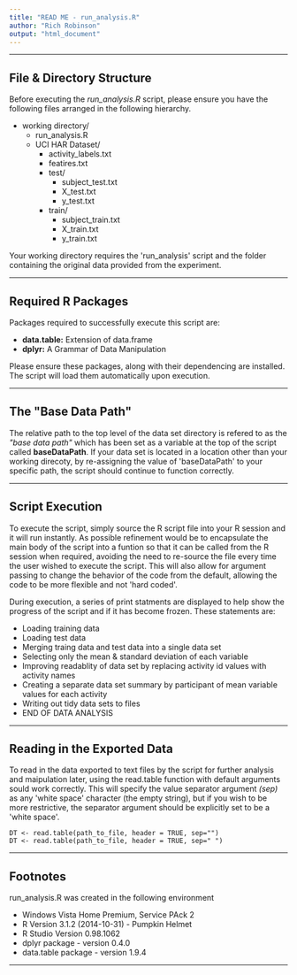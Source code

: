 ```yaml
---
title: "READ ME - run_analysis.R"
author: "Rich Robinson"
output: "html_document"
---
```


***

## File & Directory Structure

Before executing the *run_analysis.R* script, please ensure you have the following files arranged in the following hierarchy.

* working directory/
    + run_analysis.R
    + UCI HAR Dataset/
        + activity_labels.txt
        + featires.txt
        + test/
            + subject_test.txt
            + X_test.txt
            + y_test.txt
        + train/
            + subject_train.txt
            + X_train.txt
            + y_train.txt
            
Your working directory requires the 'run_analysis' script and the folder containing the original data provided from the experiment.

***

## Required R Packages

Packages required to successfully execute this script are:

* __data.table:__ Extension of data.frame
* __dplyr:__ A Grammar of Data Manipulation

Please ensure these packages, along with their dependencing are installed. The script will load them automatically upon execution.

***

## The "Base Data Path"

The relative path to the top level of the data set directory is refered to as the *"base data path"* which has been set as a variable at the top of the script called **baseDataPath**. If your data set is located in a location other than your working direcoty, by re-assigning the value of 'baseDataPath' to your specific path, the script should continue to function correctly.

***

## Script Execution

To execute the script, simply source the R script file into your R session and it will run instantly.
As possible refinement would be to encapsulate the main body of the script into a funtion so that it can be called from the R session when required, avoiding the need to re-source the file every time the user wished to execute the script. This will also allow for argument passing to change the behavior of the code from the default, allowing the code to be more flexible and not 'hard coded'.

During execution, a series of print statments are displayed to help show the progress of the script and if it has become frozen. These statements are:

* Loading training data
* Loading test data
* Merging traing data and test data into a single data set
* Selecting only the mean & standard deviation of each variable
* Improving readablity of data set by replacing activity id values with activity names
* Creating a separate data set summary by participant of mean variable values for each activity
* Writing out tidy data sets to files
* END OF DATA ANALYSIS

***

## Reading in the Exported Data

To read in the data exported to text files by the script for further analysis and maipulation later, using the read.table function with default arguments sould work correctly. This will specify the value separator argument *(sep)* as any 'white space' character (the empty string), but if you wish to be more restrictive, the separator argument should be explicitly set to be a 'white space'.

```
DT <- read.table(path_to_file, header = TRUE, sep="")
DT <- read.table(path_to_file, header = TRUE, sep=" ")
```

***

## Footnotes

run_analysis.R was created in the following environment

* Windows Vista Home Premium, Service PAck 2
* R Version 3.1.2 (2014-10-31) - Pumpkin Helmet
* R Studio Version 0.98.1062
* dplyr package - version 0.4.0
* data.table package - version 1.9.4

***
